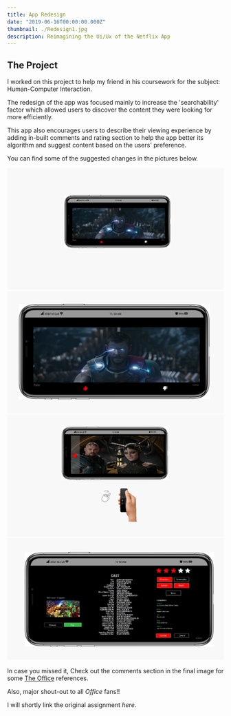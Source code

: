 ```yaml
---
title: App Redesign
date: "2019-06-16T00:00:00.000Z"
thumbnail: ./Redesign1.jpg
description: Reimagining the Ui/Ux of the Netflix App
---
```



## The Project

I worked on this project to help my friend in his coursework for the subject: Human-Computer Interaction.
   
The redesign of the app was focused mainly to increase the 'searchability' factor which allowed users to discover the content they were looking for more efficiently. 

This app also encourages users to describe their viewing experience by adding in-built comments and rating section to help the app better its algorithm and suggest content based on the users' preference.

You can find some of the suggested changes in the pictures below.

![Redesign](./Redesign3.jpg)
![Redesign](./Redesign4.jpg)
![Redesign](./Redesign5.jpg)
![Redesign](./Redesign2.jpg)

In case you missed it, Check out the comments section in the final image for some [The Office](https://www.imdb.com/title/tt0386676/) references.  

Also, major shout-out to all *Office* fans!! 

I will shortly link the original assignment _here_. 